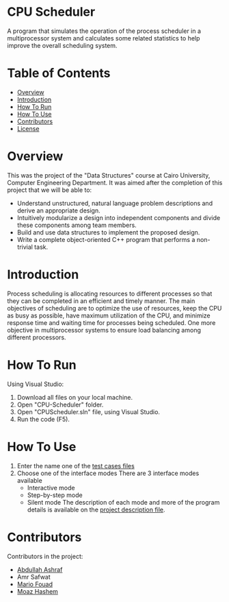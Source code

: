 # CPU Scheduler
A program that simulates the operation of the
process scheduler in a multiprocessor system and calculates some related statistics to
help improve the overall scheduling system.
# Table of Contents
* [Overview](#Overview)
* [Introduction](#Introduction)
* [How To Run](#How-To-Run)
* [How To Use](#How-To-Use)
* [Contributors](#Contributors)
* [License](./LICENSE)
# Overview
This was the project of the "Data Structures" course at Cairo University, Computer Engineering Department. It was aimed after the completion of this project that we will be able to:
* Understand unstructured, natural language problem descriptions and derive an appropriate design.
* Intuitively modularize a design into independent components and divide these components among team members.
* Build and use data structures to implement the proposed design.
* Write a complete object-oriented C++ program that performs a non-trivial task.
# Introduction
Process scheduling is allocating resources to different processes so that they can be
completed in an efficient and timely manner. The main objectives of scheduling are to optimize the
use of resources, keep the CPU as busy as possible, have maximum utilization of the CPU, and
minimize response time and waiting time for processes being scheduled. One more objective in
multiprocessor systems to ensure load balancing among different processors.
# How To Run
Using Visual Studio:
1. Download all files on your local machine.
2. Open "CPU-Scheduler" folder.
3. Open "CPUScheduler.sln" file, using Visual Studio.
4. Run the code (F5).
# How To Use
1. Enter the name one of the [test cases files](./Test%20Cases)
2. Choose one of the interface modes
    There are 3 interface modes available
      * Interactive mode
      * Step-by-step mode
      * Silent mode
The description of each mode and more of the program details is available on the [project description file](https://docs.google.com/document/d/1MGKfCWCv1HpQ30vOlOghCRcJZ1W1KU87/edit).
# Contributors
Contributors in the project:
* [Abdullah Ashraf](https://github.com/AbdullahAsh77)
* Amr Safwat
* [Mario Fouad](https://github.com/mariofouad)
* [Moaz Hashem](https://github.com/Pixels57)
